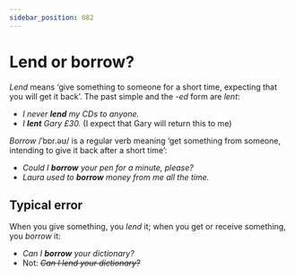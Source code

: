 ```yaml
---
sidebar_position: 082
---
```


# Lend or borrow?

*Lend* means ‘give something to someone for a short time, expecting that you will get it back’. The past simple and the *\-ed* form are *lent*:

- *I never **lend** my CDs to anyone.*
- *I **lent** Gary £30.* (I expect that Gary will return this to me)

*Borrow* /ˈbɒr.əʊ/ is a regular verb meaning ‘get something from someone, intending to give it back after a short time’:

- *Could I **borrow** your pen for a minute, please?*
- *Laura used to **borrow** money from me all the time.*

## Typical error

When you give something, you *lend* it; when you get or receive something, you *borrow* it:

- *Can I **borrow** your dictionary?*
- Not: *~~Can I lend your dictionary?~~*

